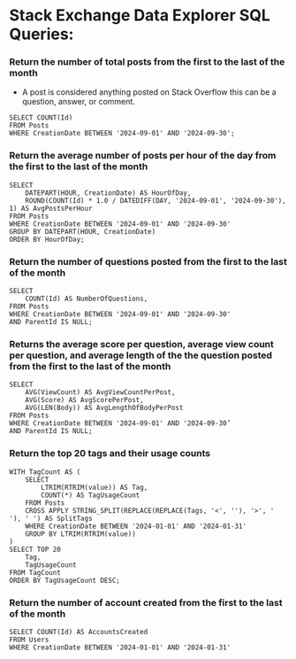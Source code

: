 # Stack Exchange Data Explorer SQL Queries:

### Return the number of total posts from the first to the last of the month
- A post is considered anything posted on Stack Overflow this can be a question, answer, or comment.
```
SELECT COUNT(Id)
FROM Posts
WHERE CreationDate BETWEEN '2024-09-01' AND '2024-09-30';
```
### Return the average number of posts per hour of the day from the first to the last of the month
```
SELECT 
    DATEPART(HOUR, CreationDate) AS HourOfDay, 
    ROUND(COUNT(Id) * 1.0 / DATEDIFF(DAY, '2024-09-01', '2024-09-30'), 1) AS AvgPostsPerHour
FROM Posts
WHERE CreationDate BETWEEN '2024-09-01' AND '2024-09-30'
GROUP BY DATEPART(HOUR, CreationDate)
ORDER BY HourOfDay;
```
### Return the number of questions posted from the first to the last of the month
```
SELECT 
    COUNT(Id) AS NumberOfQuestions, 
FROM Posts
WHERE CreationDate BETWEEN '2024-09-01' AND '2024-09-30' 
AND ParentId IS NULL;
```
### Returns the average score per question, average view count per question, and average length of the the question posted from the first to the last of the month
```
SELECT 
    AVG(ViewCount) AS AvgViewCountPerPost, 
    AVG(Score) AS AvgScorePerPost, 
    AVG(LEN(Body)) AS AvgLengthOfBodyPerPost
FROM Posts
WHERE CreationDate BETWEEN '2024-09-01' AND '2024-09-30’ 
AND ParentId IS NULL;
```
### Return the top 20 tags and their usage counts
```
WITH TagCount AS (
    SELECT 
        LTRIM(RTRIM(value)) AS Tag, 
        COUNT(*) AS TagUsageCount
    FROM Posts
    CROSS APPLY STRING_SPLIT(REPLACE(REPLACE(Tags, '<', ''), '>', ' '), ' ') AS SplitTags
    WHERE CreationDate BETWEEN '2024-01-01' AND '2024-01-31'
    GROUP BY LTRIM(RTRIM(value))
)
SELECT TOP 20 
    Tag, 
    TagUsageCount
FROM TagCount
ORDER BY TagUsageCount DESC;
```
### Return the number of account created from the first to the last of the month
```
SELECT COUNT(Id) AS AccountsCreated
FROM Users
WHERE CreationDate BETWEEN '2024-01-01' AND '2024-01-31'
```
